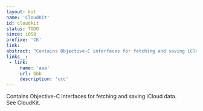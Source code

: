 ```yaml
---
layout: kit
name: 'CloudKit'
id: cloudkit
status: TODO
since: iOS8
prefixe: 'CK'
link: 
abstract: "Contains Objective-C interfaces for fetching and saving iCloud data. See CloudKit."
links__:
 - link:
     name: 'aaa'
     url: bbb
     description: 'ccc'
---
```


Contains Objective-C interfaces for fetching and saving iCloud data. See CloudKit.
